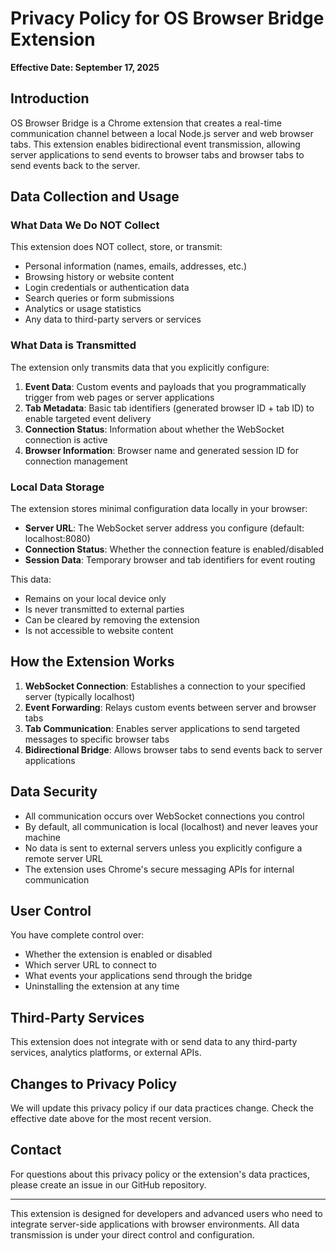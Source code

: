 # Privacy Policy for OS Browser Bridge Extension

**Effective Date: September 17, 2025**

## Introduction

OS Browser Bridge is a Chrome extension that creates a real-time communication channel between a local Node.js server and web browser tabs. This extension enables bidirectional event transmission, allowing server applications to send events to browser tabs and browser tabs to send events back to the server.

## Data Collection and Usage

### What Data We Do NOT Collect

This extension does NOT collect, store, or transmit:
- Personal information (names, emails, addresses, etc.)
- Browsing history or website content
- Login credentials or authentication data
- Search queries or form submissions
- Analytics or usage statistics
- Any data to third-party servers or services

### What Data is Transmitted

The extension only transmits data that you explicitly configure:

1. **Event Data**: Custom events and payloads that you programmatically trigger from web pages or server applications
2. **Tab Metadata**: Basic tab identifiers (generated browser ID + tab ID) to enable targeted event delivery
3. **Connection Status**: Information about whether the WebSocket connection is active
4. **Browser Information**: Browser name and generated session ID for connection management

### Local Data Storage

The extension stores minimal configuration data locally in your browser:
- **Server URL**: The WebSocket server address you configure (default: localhost:8080)
- **Connection Status**: Whether the connection feature is enabled/disabled
- **Session Data**: Temporary browser and tab identifiers for event routing

This data:
- Remains on your local device only
- Is never transmitted to external parties
- Can be cleared by removing the extension
- Is not accessible to website content

## How the Extension Works

1. **WebSocket Connection**: Establishes a connection to your specified server (typically localhost)
2. **Event Forwarding**: Relays custom events between server and browser tabs
3. **Tab Communication**: Enables server applications to send targeted messages to specific browser tabs
4. **Bidirectional Bridge**: Allows browser tabs to send events back to server applications

## Data Security

- All communication occurs over WebSocket connections you control
- By default, all communication is local (localhost) and never leaves your machine
- No data is sent to external servers unless you explicitly configure a remote server URL
- The extension uses Chrome's secure messaging APIs for internal communication

## User Control

You have complete control over:
- Whether the extension is enabled or disabled
- Which server URL to connect to
- What events your applications send through the bridge
- Uninstalling the extension at any time

## Third-Party Services

This extension does not integrate with or send data to any third-party services, analytics platforms, or external APIs.

## Changes to Privacy Policy

We will update this privacy policy if our data practices change. Check the effective date above for the most recent version.

## Contact

For questions about this privacy policy or the extension's data practices, please create an issue in our GitHub repository.

---

This extension is designed for developers and advanced users who need to integrate server-side applications with browser environments. All data transmission is under your direct control and configuration.